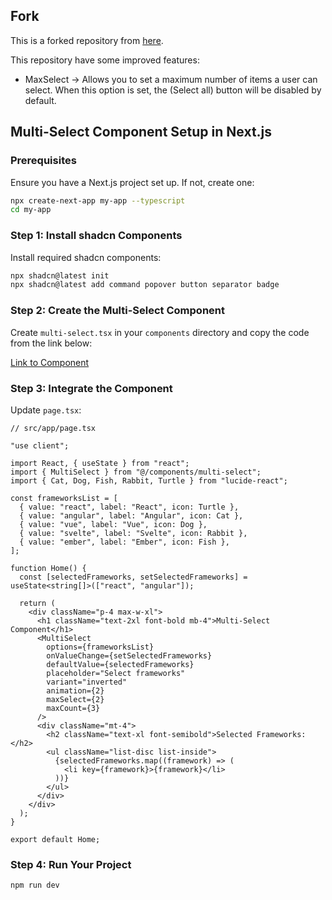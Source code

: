 ## Fork

This is a forked repository from [here](https://github.com/sersavan/shadcn-multi-select-component).

This repository have some improved features:

- MaxSelect
-> Allows you to set a maximum number of items a user can select. When this option is set, the (Select all) button will be disabled by default.

## Multi-Select Component Setup in Next.js

### Prerequisites

Ensure you have a Next.js project set up. If not, create one:

```bash
npx create-next-app my-app --typescript
cd my-app
```

### Step 1: Install shadcn Components

Install required shadcn components:

```bash
npx shadcn@latest init
npx shadcn@latest add command popover button separator badge
```

### Step 2: Create the Multi-Select Component

Create `multi-select.tsx` in your `components` directory and copy the code from the link below:

[Link to Component](https://github.com/ioolliver/shadcn-multi-select-component/blob/main/src/components/multi-select.tsx)

### Step 3: Integrate the Component

Update `page.tsx`:

```tsx
// src/app/page.tsx

"use client";

import React, { useState } from "react";
import { MultiSelect } from "@/components/multi-select";
import { Cat, Dog, Fish, Rabbit, Turtle } from "lucide-react";

const frameworksList = [
  { value: "react", label: "React", icon: Turtle },
  { value: "angular", label: "Angular", icon: Cat },
  { value: "vue", label: "Vue", icon: Dog },
  { value: "svelte", label: "Svelte", icon: Rabbit },
  { value: "ember", label: "Ember", icon: Fish },
];

function Home() {
  const [selectedFrameworks, setSelectedFrameworks] = useState<string[]>(["react", "angular"]);

  return (
    <div className="p-4 max-w-xl">
      <h1 className="text-2xl font-bold mb-4">Multi-Select Component</h1>
      <MultiSelect
        options={frameworksList}
        onValueChange={setSelectedFrameworks}
        defaultValue={selectedFrameworks}
        placeholder="Select frameworks"
        variant="inverted"
        animation={2}
        maxSelect={2}
        maxCount={3}
      />
      <div className="mt-4">
        <h2 className="text-xl font-semibold">Selected Frameworks:</h2>
        <ul className="list-disc list-inside">
          {selectedFrameworks.map((framework) => (
            <li key={framework}>{framework}</li>
          ))}
        </ul>
      </div>
    </div>
  );
}

export default Home;
```

### Step 4: Run Your Project

```bash
npm run dev
```
